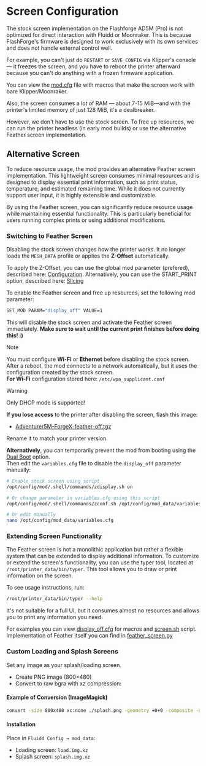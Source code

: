 # Screen Configuration

The stock screen implementation on the Flashforge AD5M (Pro) is not optimized for direct interaction with Fluidd or Moonraker. 
This is because FlashForge's firmware is designed to work exclusively with its own services and does not handle external control well.

For example, you can't just do `RESTART` or `SAVE_CONFIG` via Klipper's console — it freezes the screen, and you have to reboot the printer afterward because you can't do anything with a frozen firmware application.

You can view the [mod.cfg](/mod.cfg) file with macros that make the screen work with bare Klipper/Moonraker.

Also, the screen consumes a lot of RAM — about 7-15 MiB—and with the printer's limited memory of just 128 MiB, it's a dealbreaker.

However, we don't have to use the stock screen. To free up resources, we can run the printer headless (in early mod builds) or use the alternative Feather screen implementation.

## Alternative Screen

To reduce resource usage, the mod provides an alternative Feather screen implementation.
This lightweight screen consumes minimal resources and is designed to display essential print information, such as print status, temperature, and estimated remaining time.
While it does not currently support user input, it is highly extensible and customizable.

By using the Feather screen, you can significantly reduce resource usage while maintaining essential functionality.
This is particularly beneficial for users running complex prints or using additional modifications.

### Switching to Feather Screen

Disabling the stock screen changes how the printer works.
It no longer loads the `MESH_DATA` profile or applies the **Z-Offset** automatically.

To apply the Z-Offset, you can use the global mod parameter (prefered), described here: [Configuration](/docs/CONFIGURATION.md).
Alternatively, you can use the START_PRINT option, described here: [Slicing](/docs/SLICING.md)

To enable the Feather screen and free up resources, set the following mod parameter:

```bash
SET_MOD PARAM="display_off" VALUE=1
```

This will disable the stock screen and activate the Feather screen immediately. **Make sure to wait until the current print finishes before doing this! :)**


> [!NOTE]
> You must configure **Wi-Fi** or **Ethernet** before disabling the stock screen.  
> After a reboot, the mod connects to a network automatically, but it uses the configuration created by the stock screen.   
> **For Wi-Fi** configuration stored here: `/etc/wpa_supplicant.conf`   

> [!WARNING]
> Only DHCP mode is supported!

**If you lose access** to the printer after disabling the screen, flash this image:  
- [Adventurer5M-ForgeX-feather-off.tgz](https://github.com/DrA1ex/ff5m/releases/download/1.2.0/Adventurer5M-ForgeX-feather-off.tgz)   

Rename it to match your printer version.

**Alternatively**, you can temporarily prevent the mod from booting using the [Dual Boot](/docs/DUAL_BOOT.md) option.   
Then edit the `variables.cfg` file to disable the `display_off` parameter manually:

```bash
# Enable stock screen using script
/opt/config/mod/.shell/commands/zdisplay.sh on

# Or change parameter in variables.cfg using this script
/opt/config/mod/.shell/commands/zconf.sh /opt/config/mod_data/variables.cfg --set "display_off=0"

# Or edit manually
nano /opt/config/mod_data/variables.cfg
```


### Extending Screen Functionality

The Feather screen is not a monolithic application but rather a flexible system that can be extended to display additional information.
To customize or extend the screen's functionality, you can use the typer tool, located at `/root/printer_data/bin/typer`.
This tool allows you to draw or print information on the screen.

To see usage instructions, run:
```bash
/root/printer_data/bin/typer --help
```

It's not suitable for a full UI, but it consumes almost no resources and allows you to print any information you need.


For examples you can view [display_off.cfg](/display_off.cfg) for macros and [screen.sh](/.shell/screen.sh) script.
Implementation of Feather itself you can find in [feather_screen.py](/.py/klipper/plugins/feather_screen.py)

### Custom Loading and Splash Screens

Set any image as your splash/loading screen.

- Create PNG image (800×480)
- Convert to raw bgra with xz compression:

#### Example of Conversion (ImageMagick)

```sh
convert -size 800x480 xc:none ./splash.png -geometry +0+0 -composite -depth 8 bgra:- | xz -c > "splash.img.xz"
```

#### Installation

Place in `Fluidd Config → mod_data`:   
- Loading screen: `load.img.xz`   
- Splash screen: `splash.img.xz`   
